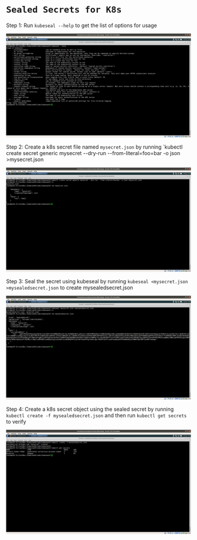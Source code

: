 # **`Sealed Secrets for K8s`**


Step 1: Run `kubeseal --help` to get the list of options for usage

![](img/kubeseal-1.png)


Step 2: Create a k8s secret file named `mysecret.json` by running `kubectl create secret generic mysecret --dry-run --from-literal=foo=bar -o json >mysecret.json

![](img/kubeseal-2.png)


Step 3: Seal the secret using kubeseal by running `kubeseal <mysecret.json >mysealedsecret.json` to create mysealedsecret.json

![](img/kubeseal-3.png)


Step 4: Create a k8s secret object using the sealed secret by running `kubectl create -f mysealedsecret.json` and then run `kubectl get secrets` to verify

![](img/kubeseal-4.png)



